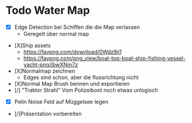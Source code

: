 # Todo Water Map

- [X] Edge Detection bei Schiffen die die Map verlassen
  - Geregelt über normal map
- [X]Ship assets
  - https://favpng.com/download/0Wdz9ii1
  - https://favpng.com/png_view/boat-top-boat-ship-fishing-vessel-yacht-png/ibwXNm7z
- [X]Normalmap zeichnen
  - Edges sind schon, aber die flussrichtung nicht
- [X]Normal Map Brush bennen und exportieren
- [/] "Traktor Strahl" Vom Polizeiboot noch etwas unlogisch
- [X] Pelin Noise Feld auf Müggelsee legen
- [/]Präsentation vorbereiten